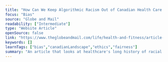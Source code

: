 ```yaml
---
title: "How Can We Keep Algorithmic Racism Out of Canadian Health Care’s AI Toolkit?"
focus: "Bias"
source: "Globe and Mail"
readability: ["Intermediate"]
type: "Website Article"
openSource: false
link: "https://www.theglobeandmail.com/life/health-and-fitness/article-how-can-we-keep-algorithmic-racism-out-of-canadian-health-cares-ai/"
keywords: []
learnTags: ["bias","canadianLandscape","ethics","fairness"]
summary: "An article that looks at healthcare's long history of racial biases and how they prevent AI algorithms from giving everyone the best treatment. "
---
```

